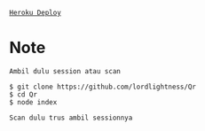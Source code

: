 [`Heroku Deploy`](https://heroku.com/deploy?template=https://github.com/itsmedell/Cloud-Bot-Whatsapp-Multi-Device)


# Note
```
Ambil dulu session atau scan

$ git clone https://github.com/lordlightness/Qr
$ cd Qr
$ node index

Scan dulu trus ambil sessionnya
```


